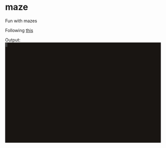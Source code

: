 maze
====

Fun with mazes

Following [this](http://mazeworks.com/mazegen/mazetut/)

Output:
![Maze](maze.gif)
